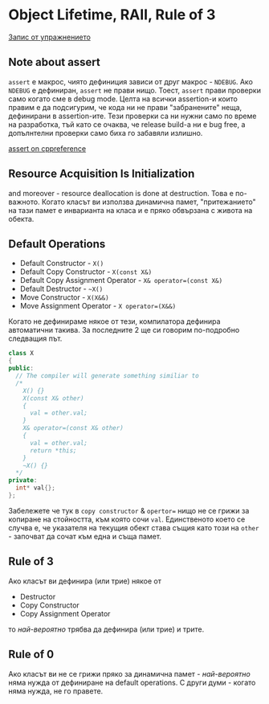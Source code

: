 # Object Lifetime, RAII, Rule of 3

[Запис от упражнението](https://drive.google.com/file/d/1wsYRZpfJHwDAMe_3P8_i9o2dh-7s7ynp/view?usp=sharing)

## Note about assert
`assert` е макрос, чиято дефиниция зависи от друг макрос - `NDEBUG`. Ако `NDEBUG` е дефиниран, `assert` не прави нищо. Тоест, `assert` прави проверки само когато сме в debug mode. Целта на всички assertion-и които правим е да подсигурим, че кода ни не прави "забранените" неща, дефинирани в assertion-ите. Тези проверки са ни нужни само по време на разработка, тъй като се очаква, че release build-а ни е bug free, а допълнтелни проверки само биха го забавяли излишно. 

[assert on cppreference](https://en.cppreference.com/w/cpp/error/assert)  

## **R**esource **A**cquisition **I**s **I**nitialization
  and moreover - resource deallocation is done at destruction. Това е по-важното. Когато класът ви използва динамична памет, "притежанието" на тази памет е инварианта на класа и е пряко обвързана с живота на обекта. 

## Default Operations
  - Default Constructor - `X()`
  - Default Copy Constructor - `X(const X&)`
  - Default Copy Assignment Operator - `X& operator=(const X&)`
  - Default Destructor - `~X()`
  - Move Constructor - `X(X&&)`
  - Move Assignment Operator - `X operator=(X&&)`

  Когато не дефинираме някое от тези, компилатора дефинира автоматични такива. За последните 2 ще си говорим по-подробно следващия път.

```c++
class X
{
public:
  // The compiler will generate something similiar to
  /*
    X() {}
    X(const X& other)
    {
      val = other.val;
    }
    X& operator=(const X& other)
    {
      val = other.val;
      return *this;
    }
    ~X() {}
  */
private:
  int* val{};
};
```

Забележете че тук в `copy constructor` & `opertor=` нищо не се грижи за копиране на стойността, към която сочи `val`. Единственото което се случва е, че указателя на текущия обект става същия като този на `other` - започват да сочат към една и съща памет.

## Rule of 3
  Ако класът ви дефинира (или трие) някое от
  - Destructor
  - Copy Constructor
  - Copy Assignment Operator
  
  то *най-вероятно* трябва да дефинира (или трие) и трите. 

## Rule of 0
  Ако класът ви не се грижи пряко за динамична памет - *най-вероятно* няма нужда от дефиниране на default operations. С други думи - когато няма нужда, не го правете.
